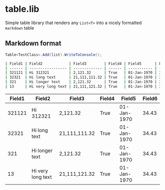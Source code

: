 # table.lib

Simple table library that renders any `List<T>` into a nicely formatted `markdown` table

## Markdown format

```c#
Table<TestClass>.Add(list).WriteToConsole();
```

```bash
| Field1 | Field2            | Field3        | Field4 | Field5      | Field6 |
| ------ | ----------------- | ------------- | ------ | ----------- | ------ |
| 321121 | Hi 312321         | 2,121.32      | True   | 01-Jan-1970 | 34.43  |
| 32321  | Hi long text      | 21,111,111.32 | True   | 01-Jan-1970 | 34.43  |
| 321    | Hi longer text    | 2,121.32      | True   | 01-Jan-1970 | 34.43  |
| 13     | Hi very long text | 21,111,121.32 | True   | 01-Jan-1970 | 34.43  |
```

| Field1 | Field2            | Field3        | Field4 | Field5      | Field6 |
| ------ | ----------------- | ------------- | ------ | ----------- | ------ |
| 321121 | Hi 312321         | 2,121.32      | True   | 01-Jan-1970 | 34.43  |
| 32321  | Hi long text      | 21,111,111.32 | True   | 01-Jan-1970 | 34.43  |
| 321    | Hi longer text    | 2,121.32      | True   | 01-Jan-1970 | 34.43  |
| 13     | Hi very long text | 21,111,121.32 | True   | 01-Jan-1970 | 34.43  |
